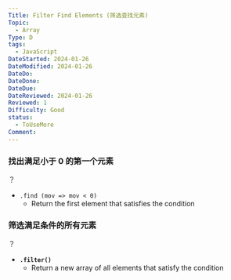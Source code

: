 ```yaml
---
Title: Filter Find Elements (筛选查找元素)
Topic:
  - Array
Type: D
tags:
  - JavaScript
DateStarted: 2024-01-26
DateModified: 2024-01-26
DateDo: 
DateDone: 
DateDue: 
DateReviewed: 2024-01-26
Reviewed: 1
Difficulty: Good
status:
  - ToUseMore
Comment:
---
```

### 找出满足小于 0 的第一个元素
？
- `.find (mov => mov < 0)`
	- Return the first element that satisfies the condition

### 筛选满足条件的所有元素
？
- **`.filter()`**
    - Return a new array of all elements that satisfy the condition
